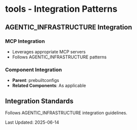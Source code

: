 # tools - Integration Patterns

## AGENTIC_INFRASTRUCTURE Integration

### MCP Integration
- Leverages appropriate MCP servers
- Follows AGENTIC_INFRASTRUCTURE patterns

### Component Integration
- **Parent**: prebuiltconfigs
- **Related Components**: As applicable

## Integration Standards

Follows AGENTIC_INFRASTRUCTURE integration guidelines.

Last Updated: 2025-06-14
